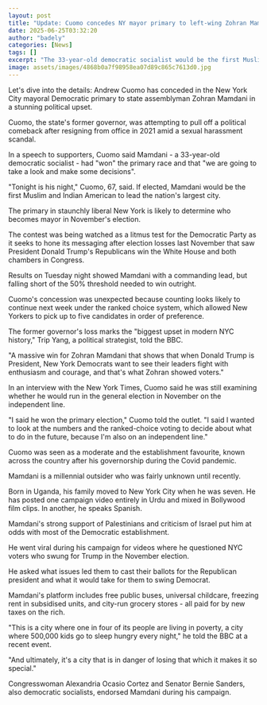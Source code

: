 ```yaml
---
layout: post
title: "Update: Cuomo concedes NY mayor primary to left-wing Zohran Mamdani in stunning political upset"
date: 2025-06-25T03:32:20
author: "badely"
categories: [News]
tags: []
excerpt: "The 33-year-old democratic socialist would be the first Muslim to lead the nation's largest city if elected."
image: assets/images/4868b0a7f98958ea07d89c865c7613d0.jpg
---
```


Let's dive into the details: Andrew Cuomo has conceded in the New York City mayoral Democratic primary to state assemblyman Zohran Mamdani in a stunning political upset. 

Cuomo, the state's former governor, was attempting to pull off a political comeback after resigning from office in 2021 amid a sexual harassment scandal. 

In a speech to supporters, Cuomo said Mamdani - a 33-year-old democratic socialist -  had "won" the primary race and that "we are going to take a look and make some decisions". 

"Tonight is his night," Cuomo, 67, said. If elected, Mamdani would be the first Muslim and Indian American to lead the nation's largest city. 

The primary in staunchly liberal New York is likely to determine who becomes mayor in November's election.

The contest was being watched as a litmus test for the Democratic Party as it seeks to hone its messaging after election losses last November that saw President Donald Trump's Republicans win the White House and both chambers in Congress.

Results on Tuesday night showed Mamdani with a commanding lead, but falling short of the 50% threshold needed to win outright.

Cuomo's concession was unexpected because counting looks likely to continue next week under the ranked choice system, which allowed New Yorkers to pick up to five candidates in order of preference. 

The former governor's loss marks the "biggest upset in modern NYC history," Trip Yang, a political strategist, told the BBC.

"A massive win for Zohran Mamdani that shows that when Donald Trump is President, New York Democrats want to see their leaders fight with enthusiasm and courage, and that's what Zohran showed voters."

In an interview with the New York Times, Cuomo said he was still examining whether he would run in the general election in November on the independent line. 

"I said he won the primary election," Cuomo told the outlet. "I said I wanted to look at the numbers and the ranked-choice voting to decide about what to do in the future, because I'm also on an independent line."

Cuomo was seen as a moderate and the establishment favourite, known across the country after his governorship during the Covid pandemic. 

Mamdani is a millennial outsider who was fairly unknown until recently. 

Born in Uganda, his family moved to New York City when he was seven. He has posted one campaign video entirely in Urdu and mixed in Bollywood film clips. In another, he speaks Spanish.

Mamdani's strong support of Palestinians and criticism of Israel put him at odds with most of the Democratic establishment.

He went viral during his campaign for videos where he questioned NYC voters who swung for Trump in the November election. 

He asked what issues led them to cast their ballots for the Republican president and what it would take for them to swing Democrat.

Mamdani's platform includes free public buses, universal childcare, freezing rent in subsidised units, and city-run grocery stores - all paid for by new taxes on the rich.

"This is a city where one in four of its people are living in poverty, a city where 500,000 kids go to sleep hungry every night," he told the BBC at a recent event. 

"And ultimately, it's a city that is in danger of losing that which it makes it so special."

Congresswoman Alexandria Ocasio Cortez and Senator Bernie Sanders, also democratic socialists, endorsed Mamdani during his campaign. 

